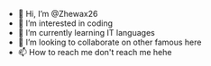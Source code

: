 - 👋 Hi, I’m @Zhewax26
- 👀 I’m interested in coding
- 🌱 I’m currently learning IT languages
- 💞️ I’m looking to collaborate on other famous here
- 📫 How to reach me don't reach me hehe

<!---
Zhewax26/Zhewax26 is a ✨ special ✨ repository because its `README.md` (this file) appears on your GitHub profile.
You can click the Preview link to take a look at your changes.
--->
